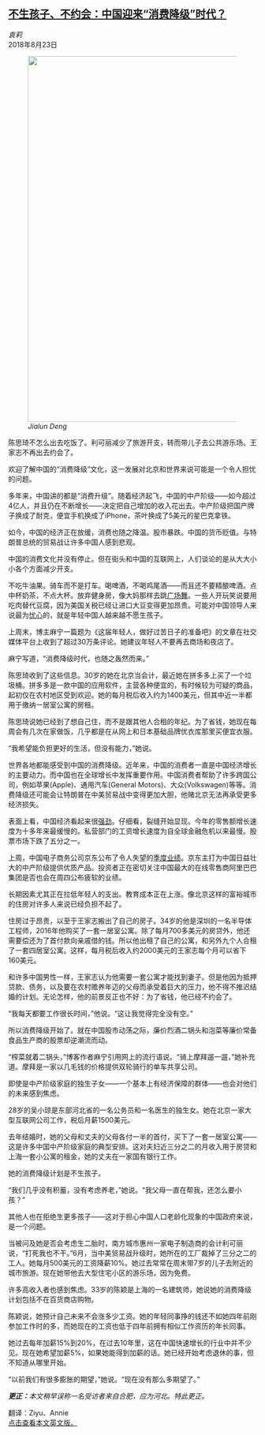 <!--1700102221000-->
[不生孩子、不约会：中国迎来“消费降级”时代？](https://cn.nytimes.com/business/20180823/china-consumer-downgrade/)
------

<address>袁莉</address><time pudate="2023-11-16 10:25:23" datetime="2023-11-16 10:25:23">2018年8月23日</time><figure><img src="https://images.weserv.nl/?url=static01.nyt.com/images/2018/08/23/business/23newworld-print/22newworld-master1050.jpg" width="1050" height="742"><figcaption> <cite>Jialun Deng</cite></figcaption></figure><section><p>陈思琦不怎么出去吃饭了。利可丽减少了旅游开支，转而带儿子去公共游乐场。王家志不再出去约会了。</p><p>欢迎了解中国的“消费降级”文化，这一发展对北京和世界来说可能是一个令人担忧的问题。</p><p>多年来，中国讲的都是“消费升级”。随着经济起飞，中国的中产阶级——如今超过4亿人，并且仍在不断增长——决定把自己增加的收入花出去。中产阶级把国产牌子换成了耐克，便宜手机换成了iPhone，茶叶换成了5美元的星巴克拿铁。</p><p>如今，中国的经济正在放缓，消费也随之降温。股市暴跌。中国的货币贬值。与特朗普总统的贸易战让许多中国人感到悲观。</p><p>中国的消费文化并没有停止。但在街头和中国的互联网上，人们谈论的是从大大小小各个方面减少开支。</p><p>不吃牛油果。骑车而不是打车。喝啤酒，不喝鸡尾酒——而且还不要精酿啤酒。点中杯奶茶，不点大杯。放弃健身房，像大妈那样去跳<a href="https://sinosphere.blogs.nytimes.com/2015/03/24/china-seeks-to-impose-its-own-routine-on-public-dancing/">广场舞</a>。一些人开玩笑说要用吃肉替代豆腐，因为美国关税已经让进口大豆变得更加昂贵。可能对中国领导人来说最为<a href="https://cn.nytimes.com/china/20180813/china-one-child-policy-birthrate/" title="Link: https://cn.nytimes.com/china/20180813/china-one-child-policy-birthrate/">忧心</a>的，就是年轻中国人越来越不愿生孩子。</p><p>上周末，博主麻宁一篇题为《这届年轻人，做好过苦日子的准备吧》的文章在社交媒体平台上收到了超过30万条评论。她建议年轻人不要再去商场和夜店了。</p><p>麻宁写道，“消费降级时代，也随之轰然而来。”</p><p>陈思琦收到了这些信息。30岁的她在北京当会计，最近她在拼多多上买了一个垃圾桶。拼多多是一款中国的应用软件，主营各种便宜的，有时候较为可疑的商品，起初仅在农村地区受到欢迎。她的每月税后收入约为1400美元，但其中近一半都用于缴纳一居室公寓的房租。</p><p>陈思琦说她已经到了想自己住，而不是跟其他人合租的年纪。为了省钱，她现在每周会有几次在家做饭，几乎都是在从网上和日本基础品牌优衣库那里买便宜衣服。</p><p>“我希望能负担更好的生活，但没有能力，”她说。</p><p>世界各地都能感受到中国的消费降级。近年来，中国的消费者一直是中国经济增长的主要动力。而中国也在全球增长中发挥重要作用。中国消费者帮助了许多跨国公司，例如苹果(Apple)、通用汽车(General Motors)、大众(Volkswagen)等等。消费降级还可能会让特朗普在中美贸易战中变得更加大胆，他赌北京无法再承受更多经济损失。</p><p>表面上看，中国经济看起来很<a href="https://cn.nytimes.com/business/20180716/china-economy-gdp/">强劲</a>。仔细看，裂缝开始显现。今年的零售额增长速度为十多年来最缓慢的。私营部门的工资增长速度为自全球金融危机以来最慢。股票市场下跌了五分之一。</p><p>上周，中国电子商务公司京东公布了令人失望的<a rel="noopener noreferrer" target="_blank" href="https://uk.reuters.com/article/us-jd-com-results/chinas-jd-com-posts-rise-in-second-quarter-revenue-but-misses-estimates-idUKKBN1L113H?il=0">季度业绩</a>。京东主打为中国日益壮大的中产阶级提供优质产品。投资者正在密切关注中国最大的在线零售商阿里巴巴集团是否也会在周四公布疲软的业绩。</p><p>长期因素尤其正在拉低年轻人的支出。教育成本正在上涨。像北京这样的富裕城市的住房对许多人来说已经负担不起了。</p><p>住房过于昂贵，以至于王家志搬出了自己的房子。34岁的他是深圳的一名半导体工程师，2016年他购买了一套一居室公寓。除了每月700多美元的房贷外，他还需要偿还为了首付款向亲戚借的钱。所以他出租了自己的公寓，和另外九个人合租了一套四居室公寓。这样，每月税后收入约2000美元的王家志每个月可以省下160美元。</p><p>和许多中国男性一样，王家志认为他需要一套公寓才能找到妻子。但是他因为抵押贷款、债务，以及要在农村赡养年迈的父母而承受着巨大的压力，他不得不推迟结婚的计划。无论怎样，他的前景反正也不好：为了省钱，他已经不约会了。</p><p>“我每天都要工作很长时间，”他说。“这让我觉得完全没有空。”</p><p>所以消费降级开始了。就在中国股市动荡之际，廉价烈酒二锅头和泡菜等廉价常备食品生产商的股票却逆潮流而动。</p><p>“榨菜就着二锅头，”博客作者麻宁引用网上的流行语说。“骑上摩拜遛一遛，”她补充道。摩拜是一家以几毛钱的价格提供双轮骑行的单车共享公司。</p><p>即使是中产阶级家庭的独生子女——一个基本上有经济保障的群体——也会对他们的未来感到焦虑。</p><p>28岁的吴小琼是东部河北省的一名公务员和一名医生的独生女。她在北京一家大型互联网公司工作，税后月薪1500美元。</p><p>去年结婚时，她的父母和丈夫的父母各付一半的首付，买下了一套一居室公寓——这是许多中国中产阶级家庭的典型安排。这对夫妇近三分之二的月收入用于房贷和上海一套小公寓的租金，她的丈夫在一家国有银行工作。</p><p>她的消费降级计划是不生孩子。</p><p>“我们几乎没有积蓄，没有考虑养老，”她说。“我父母一直在帮我，还怎么要小孩？”</p><p>其他人也在拒绝生更多孩子——这对于担心中国人口老龄化现象的中国政府来说，是一个问题。</p><p>当被问及她是否会考虑生二胎时，南方城市惠州一家电子制造商的会计利可丽说，“打死我也不干。”6月，当中美贸易战升级时，她所在的工厂裁掉了三分之二的工人。她每月500美元的工资降薪10%。她过去常常在周末带7岁的儿子去附近的城市旅游。现在她带他去大型住宅小区的游乐场，因为免费。</p><p>许多高收入者也感到焦虑。33岁的陈颖是上海的一名建筑师，她说她的消费降级计划包括不在百货商店购物。</p><p>陈颖说，她预计自己未来不会涨多少工资。她的年轻同事挣的钱还不如她四年前刚参加工作时的多，而她现在的工资也低于四年前拥有相似工作资历的年长同事。</p><p>她过去每年加薪15%到20%，在过去10年里，这在中国快速增长的行业中并不少见。现在她希望加薪5%，如果她能得到加薪的话。她已经开始考虑退休的事，但不知道从哪里开始。</p><p>“以前我们有很多膨胀的期望，”她说。“现在没有那么多期望了。”</p><p><b><i>更正：</i></b><i>本文稍早误称一名受访者来自合肥，应为河北。特此更正。</i></p></section><footer><p>翻译：Ziyu、Annie<br><a rel="nofollow" target="_blank" href="https://www.nytimes.com/2018/08/22/business/china-consumer-downgrade.html">点击查看本文英文版。</a></p></footer>
